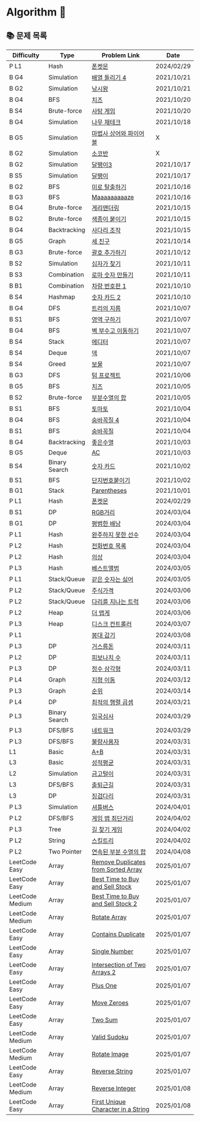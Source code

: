 # Algorithm 🥕

## 📚 문제 목록

| Difficulty      | Type          | Problem Link                                                                                              | Date       |
| --------------- | ------------- | --------------------------------------------------------------------------------------------------------- | ---------- |
| P L1            | Hash          | [폰켓몬](https://school.programmers.co.kr/learn/courses/30/lessons/1845)                                  | 2024/02/29 |
| B G4            | Simulation    | [배열 돌리기 4](https://www.acmicpc.net/problem/17406)                                                    | 2021/10/21 |
| B G2            | Simulation    | [낚시왕](https://www.acmicpc.net/problem/17143)                                                           | 2021/10/21 |
| B G4            | BFS           | [치즈](https://www.acmicpc.net/problem/2638)                                                              | 2021/10/20 |
| B S4            | Brute-force   | [사탕 게임](https://www.acmicpc.net/problem/3085)                                                         | 2021/10/20 |
| B G4            | Simulation    | [나무 재테크](https://www.acmicpc.net/problem/16235)                                                      | 2021/10/18 |
| B G5            | Simulation    | [마법사 상어와 파이어볼](https://www.acmicpc.net/problem/20056)                                           | X          |
| B G2            | Simulation    | [소코반](https://www.acmicpc.net/problem/4577)                                                            | X          |
| B G2            | Simulation    | [달팽이3](https://www.acmicpc.net/problem/1959)                                                           | 2021/10/17 |
| B S5            | Simulation    | [달팽이](https://www.acmicpc.net/problem/1913)                                                            | 2021/10/17 |
| B G2            | BFS           | [미로 탈출하기](https://www.acmicpc.net/problem/17090)                                                    | 2021/10/16 |
| B G3            | BFS           | [Maaaaaaaaaze](https://www.acmicpc.net/problem/16985)                                                     | 2021/10/16 |
| B G4            | Brute-force   | [게리맨더링](https://www.acmicpc.net/problem/17471)                                                       | 2021/10/15 |
| B G2            | Brute-force   | [색종이 붙이기](https://www.acmicpc.net/problem/17136)                                                    | 2021/10/15 |
| B G4            | Backtracking  | [사다리 조작](https://www.acmicpc.net/problem/15684)                                                      | 2021/10/15 |
| B G5            | Graph         | [세 친구](https://www.acmicpc.net/problem/17089)                                                          | 2021/10/14 |
| B G3            | Brute-force   | [괄호 추가하기](https://www.acmicpc.net/problem/16637)                                                    | 2021/10/12 |
| B S2            | Simulation    | [십자가 찾기](https://www.acmicpc.net/problem/16924)                                                      | 2021/10/11 |
| B S3            | Combination   | [로마 숫자 만들기](https://www.acmicpc.net/problem/16922)                                                 | 2021/10/11 |
| B B1            | Combination   | [차량 번호판 1](https://www.acmicpc.net/problem/16968)                                                    | 2021/10/10 |
| B S4            | Hashmap       | [숫자 카드 2](https://www.acmicpc.net/problem/10816)                                                      | 2021/10/10 |
| B G4            | DFS           | [트리의 지름](https://www.acmicpc.net/problem/1967)                                                       | 2021/10/07 |
| B S1            | BFS           | [영역 구하기](https://www.acmicpc.net/problem/2583)                                                       | 2021/10/07 |
| B G4            | BFS           | [벽 부수고 이동하기](https://www.acmicpc.net/problem/2206)                                                | 2021/10/07 |
| B S4            | Stack         | [에디터](https://www.acmicpc.net/problem/1406)                                                            | 2021/10/07 |
| B S4            | Deque         | [덱](https://www.acmicpc.net/problem/10866)                                                               | 2021/10/07 |
| B S4            | Greed         | [보물](https://www.acmicpc.net/problem/1026)                                                              | 2021/10/07 |
| B G3            | DFS           | [텀 프로젝트](https://www.acmicpc.net/problem/9466)                                                       | 2021/10/06 |
| B G5            | BFS           | [치즈](https://www.acmicpc.net/problem/2636)                                                              | 2021/10/05 |
| B S2            | Brute-force   | [부분수열의 합](https://www.acmicpc.net/problem/1182)                                                     | 2021/10/05 |
| B S1            | BFS           | [토마토](https://www.acmicpc.net/problem/7569)                                                            | 2021/10/04 |
| B G4            | BFS           | [숨바꼭질 4](https://www.acmicpc.net/problem/13913)                                                       | 2021/10/04 |
| B S1            | BFS           | [숨바꼭질](https://www.acmicpc.net/problem/1697)                                                          | 2021/10/04 |
| B G4            | Backtracking  | [좋은수열](https://www.acmicpc.net/problem/2661)                                                          | 2021/10/03 |
| B G5            | Deque         | [AC](https://www.acmicpc.net/problem/5430)                                                                | 2021/10/03 |
| B S4            | Binary Search | [숫자 카드](https://www.acmicpc.net/problem/10815)                                                        | 2021/10/02 |
| B S1            | BFS           | [단지번호붙이기](https://www.acmicpc.net/problem/2667)                                                    | 2021/10/02 |
| B G1            | Stack         | [Parentheses](https://www.acmicpc.net/problem/16362)                                                      | 2021/10/01 |
| P L1            | Hash          | [폰켓몬](https://school.programmers.co.kr/learn/courses/30/lessons/1845)                                  | 2024/02/29 |
| B S1            | DP            | [RGB거리](https://www.acmicpc.net/problem/1149)                                                           | 2024/03/04 |
| B G1            | DP            | [평범한 배낭](https://www.acmicpc.net/problem/12865)                                                      | 2024/03/04 |
| P L1            | Hash          | [완주하지 못한 선수](https://school.programmers.co.kr/learn/courses/30/lessons/42576)                     | 2024/03/04 |
| P L2            | Hash          | [전화번호 목록](https://school.programmers.co.kr/learn/courses/30/lessons/42577)                          | 2024/03/04 |
| P L2            | Hash          | [의상](https://school.programmers.co.kr/learn/courses/30/lessons/42578)                                   | 2024/03/04 |
| P L3            | Hash          | [베스트앨범](https://school.programmers.co.kr/learn/courses/30/lessons/42579)                             | 2024/03/05 |
| P L1            | Stack/Queue   | [같은 숫자는 싫어](https://school.programmers.co.kr/learn/courses/30/lessons/12906)                       | 2024/03/05 |
| P L2            | Stack/Queue   | [주식가격](https://school.programmers.co.kr/learn/courses/30/lessons/42584)                               | 2024/03/06 |
| P L2            | Stack/Queue   | [다리를 지나는 트럭](https://school.programmers.co.kr/learn/courses/30/lessons/42583)                     | 2024/03/06 |
| P L2            | Heap          | [더 맵게](https://school.programmers.co.kr/learn/courses/30/lessons/42626)                                | 2024/03/06 |
| P L3            | Heap          | [디스크 컨트롤러](https://school.programmers.co.kr/learn/courses/30/lessons/42627)                        | 2024/03/07 |
| P L1            |               | [붕대 감기](https://school.programmers.co.kr/learn/courses/30/lessons/250137)                             | 2024/03/08 |
| P L3            | DP            | [거스름돈](https://school.programmers.co.kr/learn/courses/30/lessons/12907)                               | 2024/03/11 |
| P L2            | DP            | [피보나치 수](https://school.programmers.co.kr/learn/courses/30/lessons/12945)                            | 2024/03/11 |
| P L3            | DP            | [정수 삼각형](https://school.programmers.co.kr/learn/courses/30/lessons/43105)                            | 2024/03/11 |
| P L4            | Graph         | [지형 이동](https://school.programmers.co.kr/learn/courses/30/lessons/62050)                              | 2024/03/12 |
| P L3            | Graph         | [순위](https://school.programmers.co.kr/learn/courses/30/lessons/49191)                                   | 2024/03/14 |
| P L4            | DP            | [최적의 행렬 곱셈](https://school.programmers.co.kr/learn/courses/30/lessons/12942)                       | 2024/03/21 |
| P L3            | Binary Search | [입국심사](https://school.programmers.co.kr/learn/courses/30/lessons/43238)                               | 2024/03/29 |
| P L3            | DFS/BFS       | [네트워크](https://school.programmers.co.kr/learn/courses/30/lessons/43162)                               | 2024/03/29 |
| P L3            | DFS/BFS       | [불량사용자](https://school.programmers.co.kr/learn/courses/30/lessons/64064)                             | 2024/03/31 |
| L1              | Basic         | [A+B](https://softeer.ai/practice/6295)                                                                   | 2024/03/31 |
| L3              | Basic         | [성적평균](https://softeer.ai/practice/6294)                                                              | 2024/03/31 |
| L2              | Simulation    | [금고털이](https://softeer.ai/practice/6288)                                                              | 2024/03/31 |
| L3              | DFS/BFS       | [출퇴근길](https://softeer.ai/practice/6248)                                                              | 2024/03/31 |
| L3              | DP            | [징검다리](https://softeer.ai/practice/6293)                                                              | 2024/03/31 |
| P L3            | Simulation    | [셔틀버스](https://school.programmers.co.kr/learn/courses/30/lessons/17678)                               | 2024/04/01 |
| P L2            | DFS/BFS       | [게임 맵 최단거리](https://school.programmers.co.kr/learn/courses/30/lessons/1844)                        | 2024/04/02 |
| P L3            | Tree          | [길 찾기 게임](https://school.programmers.co.kr/learn/courses/30/lessons/42892)                           | 2024/04/02 |
| P L2            | String        | [스킬트리](https://school.programmers.co.kr/learn/courses/30/lessons/49993)                               | 2024/04/02 |
| P L2            | Two Pointer   | [연속된 부분 수열의 합](https://school.programmers.co.kr/learn/courses/30/lessons/178870)                 | 2024/04/08 |
| LeetCode Easy   | Array         | [Remove Duplicates from Sorted Array](https://leetcode.com/problems/remove-duplicates-from-sorted-array/) | 2025/01/07 |
| LeetCode Easy   | Array         | [Best Time to Buy and Sell Stock](https://leetcode.com/problems/best-time-to-buy-and-sell-stock/)         | 2025/01/07 |
| LeetCode Medium | Array         | [Best Time to Buy and Sell Stock 2](https://leetcode.com/problems/best-time-to-buy-and-sell-stock-ii/)    | 2025/01/07 |
| LeetCode Medium | Array         | [Rotate Array](https://leetcode.com/problems/rotate-array/)                                               | 2025/01/07 |
| LeetCode Easy   | Array         | [Contains Duplicate](https://leetcode.com/problems/contains-duplicate/)                                   | 2025/01/07 |
| LeetCode Easy   | Array         | [Single Number](https://leetcode.com/problems/single-number/)                                             | 2025/01/07 |
| LeetCode Easy   | Array         | [Intersection of Two Arrays 2](https://leetcode.com/problems/intersection-of-two-arrays-ii/)              | 2025/01/07 |
| LeetCode Easy   | Array         | [Plus One](https://leetcode.com/problems/plus-one/)                                                       | 2025/01/07 |
| LeetCode Easy   | Array         | [Move Zeroes](https://leetcode.com/problems/move-zeroes/)                                                 | 2025/01/07 |
| LeetCode Easy   | Array         | [Two Sum](https://leetcode.com/problems/two-sum/)                                                         | 2025/01/07 |
| LeetCode Medium | Array         | [Valid Sudoku](https://leetcode.com/problems/valid-sudoku/)                                               | 2025/01/07 |
| LeetCode Medium | Array         | [Rotate Image](https://leetcode.com/problems/rotate-image/)                                               | 2025/01/07 |
| LeetCode Easy   | Array         | [Reverse String](https://leetcode.com/problems/reverse-string/)                                           | 2025/01/07 |
| LeetCode Medium | Array         | [Reverse Integer](https://leetcode.com/problems/reverse-integer/)                                         | 2025/01/08 |
| LeetCode Easy   | Array         | [First Unique Character in a String](https://leetcode.com/problems/first-unique-character-in-a-string/)   | 2025/01/08 |
